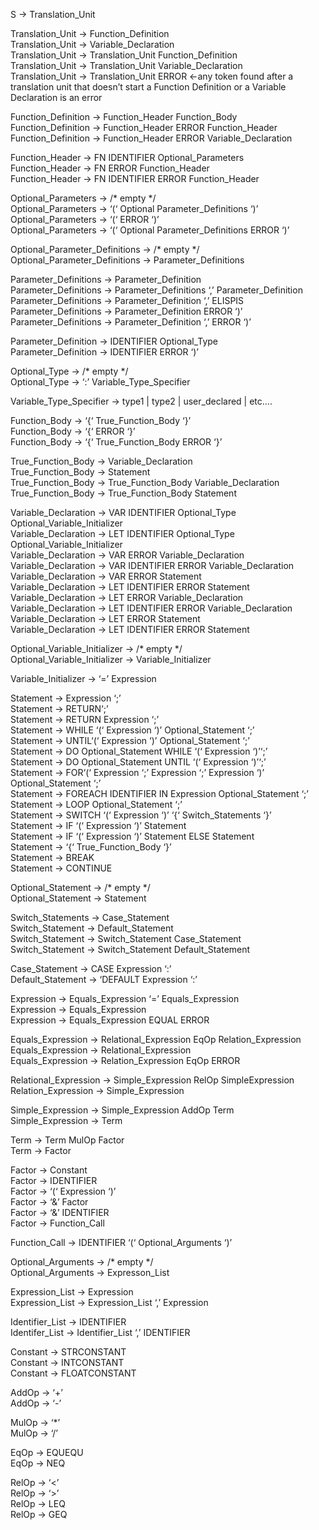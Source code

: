 S → Translation_Unit

Translation_Unit → Function_Definition</br>
Translation_Unit → Variable_Declaration</br>
Translation_Unit → Translation_Unit Function_Definition</br>
Translation_Unit → Translation_Unit Variable_Declaration</br>
Translation_Unit → Translation_Unit ERROR ←any token found after a translation unit that doesn’t start a Function Definition or a Variable Declaration is an error</br>

Function_Definition → Function_Header Function_Body</br>
Function_Definition → Function_Header ERROR Function_Header</br>
Function_Definition → Function_Header ERROR Variable_Declaration</br>

Function_Header → FN IDENTIFIER  Optional_Parameters</br>
Function_Header → FN ERROR Function_Header</br>
Function_Header → FN IDENTIFIER ERROR Function_Header</br>

Optional_Parameters → /* empty */ </br>
Optional_Parameters → ‘(‘ Optional Parameter_Definitions ‘)’</br>
Optional_Parameters → ‘(‘ ERROR  ‘)’</br>
Optional_Parameters → ‘(‘ Optional Parameter_Definitions ERROR ‘)’</br>

Optional_Parameter_Definitions → /* empty */</br>
Optional_Parameter_Definitions → Parameter_Definitions</br>

Parameter_Definitions → Parameter_Definition</br>
Parameter_Definitions → Parameter_Definitions ‘,’ Parameter_Definition</br>
Parameter_Definitions → Parameter_Definition ‘,’ ELISPIS</br>
Parameter_Definitions → Parameter_Definition ERROR ‘)’</br>
Parameter_Definitions → Parameter_Definition ‘,’ ERROR ‘)’</br>

Parameter_Definition → IDENTIFIER Optional_Type</br>
Parameter_Definition → IDENTIFIER ERROR ‘)’</br>

Optional_Type → /* empty */</br>
Optional_Type → ‘:’ Variable_Type_Specifier</br>

Variable_Type_Specifier → type1 | type2 | user_declared | etc….</br>

Function_Body → ‘{‘ True_Function_Body ‘}’</br>
Function_Body → ‘{‘ ERROR ‘}’</br>
Function_Body → ‘{‘ True_Function_Body ERROR ‘}’</br>

True_Function_Body → Variable_Declaration</br>
True_Function_Body → Statement</br>
True_Function_Body → True_Function_Body Variable_Declaration</br>
True_Function_Body → True_Function_Body Statement</br>


Variable_Declaration → VAR IDENTIFIER Optional_Type Optional_Variable_Initializer</br>
Variable_Declaration → LET IDENTIFIER Optional_Type Optional_Variable_Initializer</br>
Variable_Declaration → VAR ERROR Variable_Declaration</br>
Variable_Declaration → VAR IDENTIFIER ERROR Variable_Declaration</br>
Variable_Declaration → VAR ERROR Statement</br>
Variable_Declaration → LET IDENTIFIER ERROR Statement</br>
Variable_Declaration → LET  ERROR Variable_Declaration</br>
Variable_Declaration → LET  IDENTIFIER ERROR Variable_Declaration</br>
Variable_Declaration → LET  ERROR Statement</br>
Variable_Declaration → LET  IDENTIFIER ERROR Statement</br>

Optional_Variable_Initializer → /* empty */</br>
Optional_Variable_Initializer → Variable_Initializer</br>

Variable_Initializer → ‘=’  Expression</br>


Statement → Expression ‘;’</br>
Statement → RETURN‘;’</br>
Statement → RETURN Expression ‘;’</br>
Statement → WHILE ‘(‘ Expression ‘)’ Optional_Statement ‘;’</br>
Statement → UNTIL‘(‘ Expression ‘)’ Optional_Statement ‘;’</br>
Statement → DO Optional_Statement WHILE ‘(‘ Expression ‘)’‘;’</br>
Statement → DO Optional_Statement UNTIL ‘(‘ Expression ‘)’‘;’</br>
Statement → FOR‘(‘ Expression  ‘;’ Expression  ‘;’ Expression  ‘)’ Optional_Statement ‘;’</br>
Statement → FOREACH  IDENTIFIER IN Expression Optional_Statement ‘;’</br>
Statement → LOOP Optional_Statement ‘;’</br>
Statement → SWITCH ‘(‘ Expression ‘)’  ‘{‘ Switch_Statements ‘}’</br>
Statement → IF ‘(‘ Expression ‘)’ Statement</br>
Statement → IF ‘(‘ Expression ‘)’ Statement ELSE Statement</br>
Statement → ‘{‘ True_Function_Body ‘}’</br>
Statement → BREAK</br>
Statement → CONTINUE</br>

Optional_Statement → /* empty */</br>
Optional_Statement → Statement</br>

Switch_Statements → Case_Statement</br>
Switch_Statement → Default_Statement</br>
Switch_Statement → Switch_Statement Case_Statement</br>
Switch_Statement → Switch_Statement Default_Statement</br>

Case_Statement → CASE Expression ‘:’</br>
Default_Statement → ‘DEFAULT Expression ‘:’</br>

Expression → Equals_Expression ‘=’ Equals_Expression</br>
Expression → Equals_Expression</br>
Expression → Equals_Expression EQUAL ERROR</br>

Equals_Expression → Relational_Expression EqOp Relation_Expression</br>
Equals_Expression → Relational_Expression</br>
Equals_Expression → Relation_Expression EqOp ERROR</br>

Relational_Expression → Simple_Expression RelOp SimpleExpression</br>
Relation_Expression → Simple_Expression</br>

Simple_Expression → Simple_Expression AddOp Term</br>
Simple_Expression → Term</br>

Term → Term MulOp Factor</br>
Term → Factor</br>

Factor → Constant</br>
Factor → IDENTIFIER</br>
Factor → ‘(‘ Expression ‘)’</br>
Factor → ‘&’ Factor</br>
Factor → ‘&’ IDENTIFIER</br>
Factor → Function_Call

Function_Call → IDENTIFIER ‘(‘ Optional_Arguments ‘)’</br>

Optional_Arguments → /* empty */</br>
Optional_Arguments → Expresson_List</br>

Expression_List → Expression</br>
Expression_List → Expression_List ‘,’ Expression</br>

Identifier_List → IDENTIFIER</br>
Identifer_List → Identifier_List ‘,’ IDENTIFIER</br>

Constant → STRCONSTANT</br>
Constant → INTCONSTANT</br>
Constant → FLOATCONSTANT</br>

AddOp → ‘+’</br>
AddOp → ‘-’</br>

MulOp → ‘*’</br>
MulOp → ‘/’</br>

EqOp → EQUEQU</br>
EqOp → NEQ</br>

RelOp → ‘<’</br>
RelOp → ‘>’</br>
RelOp → LEQ</br>
RelOp → GEQ</br>

